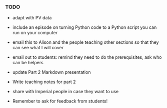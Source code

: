 ### TODO

- adapt with PV data

- include an episode on turning Python code to a Python script you can run on your computer

- email this to Alison and the people teaching other sections so that they can see what I will cover

- email out to students: remind they need to do the prerequisites, ask who can be helpers

- update Part 2 Markdown presentation

- Write teaching notes for part 2

- share with Imperial people in case they want to use

- Remember to ask for feedback from students!